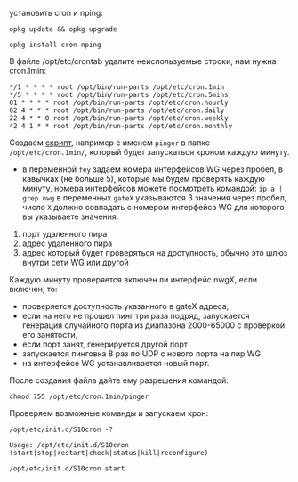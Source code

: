 установить cron и nping:
```
opkg update && opkg upgrade
```
```
opkg install cron nping
```

В файле /opt/etc/crontab удалите неиспользуемые строки, нам нужна cron.1min:
```
*/1 * * * * root /opt/bin/run-parts /opt/etc/cron.1min
*/5 * * * * root /opt/bin/run-parts /opt/etc/cron.5mins
01 * * * * root /opt/bin/run-parts /opt/etc/cron.hourly
02 4 * * * root /opt/bin/run-parts /opt/etc/cron.daily
22 4 * * 0 root /opt/bin/run-parts /opt/etc/cron.weekly
42 4 1 * * root /opt/bin/run-parts /opt/etc/cron.monthly
```

Cоздаем [скрипт](https://github.com/Ground-Zerro/Wireguard-DPI-blocking-bypass/blob/main/pinger), например с именем `pinger` в папке `/opt/etc/cron.1min/`, который будет запускаться кроном каждую минуту.

- в переменной `fey` задаем номера интерфейсов WG через пробел, в кавычках (не больше 5), которые мы будем проверять каждую минуту, номера интерфейсов можете посмотреть командой: `ip a | grep nwg`
в переменных `gateX` указываются 3 значения через пробел, число `X` должно совпадать с номером интерфейса WG для которого вы указываете значения:
1. порт удаленного пира
2. адрес удаленного пира
3. адрес который будет проверяться на доступность, обычно это шлюз внутри сети WG или другой

Каждую минуту проверяется включен ли интерфейс nwgХ, если включен, то:
- проверяется доступность указанного в gateX адреса,
- если на него не прошел пинг три раза подряд, запускается генерация случайного порта из диапазона 2000-65000 с проверкой его занятости,
- если порт занят, генерируется другой порт
- запускается пинговка 8 раз по UDP с нового порта на пир WG
- на интерфейсе WG устанавливается новый порт.

После создания файла дайте ему разрешения командой:
```
chmod 755 /opt/etc/cron.1min/pinger
```

Проверяем возможные команды и запускаем крон:
```
/opt/etc/init.d/S10cron -?
```
`Usage: /opt/etc/init.d/S10cron (start|stop|restart|check|status|kill|reconfigure)`
```
/opt/etc/init.d/S10cron start
```
